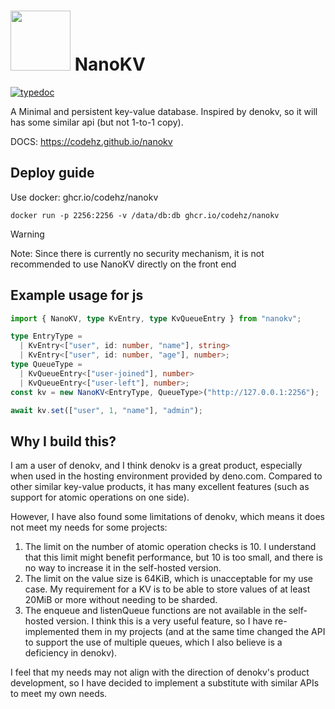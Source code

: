 <h1>
<img src="https://github.com/user-attachments/assets/dd946ac1-2f41-4c95-a698-888124f70114" width="96px" />
NanoKV
</h1>

[![typedoc](https://github.com/codehz/nanokv/actions/workflows/typedoc.yml/badge.svg)](https://github.com/codehz/nanokv/actions/workflows/typedoc.yml)

A Minimal and persistent key-value database. Inspired by denokv, so it will has some similar api (but not 1-to-1 copy).

DOCS: <https://codehz.github.io/nanokv>

## Deploy guide

Use docker: ghcr.io/codehz/nanokv
```shell
docker run -p 2256:2256 -v /data/db:db ghcr.io/codehz/nanokv
```

> [!WARNING]
> Note: Since there is currently no security mechanism, it is not recommended to use NanoKV directly on the front end

## Example usage for js

```ts
import { NanoKV, type KvEntry, type KvQueueEntry } from "nanokv";

type EntryType =
  | KvEntry<["user", id: number, "name"], string>
  | KvEntry<["user", id: number, "age"], number>;
type QueueType =
  | KvQueueEntry<["user-joined"], number>
  | KvQueueEntry<["user-left"], number>;
const kv = new NanoKV<EntryType, QueueType>("http://127.0.0.1:2256");

await kv.set(["user", 1, "name"], "admin");
```

## Why I build this?

I am a user of denokv, and I think denokv is a great product, especially when used in the hosting environment provided by deno.com. Compared to other similar key-value products, it has many excellent features (such as support for atomic operations on one side).

However, I have also found some limitations of denokv, which means it does not meet my needs for some projects:
1. The limit on the number of atomic operation checks is 10. I understand that this limit might benefit performance, but 10 is too small, and there is no way to increase it in the self-hosted version.
2. The limit on the value size is 64KiB, which is unacceptable for my use case. My requirement for a KV is to be able to store values of at least 20MiB or more without needing to be sharded.
3. The enqueue and listenQueue functions are not available in the self-hosted version. I think this is a very useful feature, so I have re-implemented them in my projects (and at the same time changed the API to support the use of multiple queues, which I also believe is a deficiency in denokv).

I feel that my needs may not align with the direction of denokv's product development, so I have decided to implement a substitute with similar APIs to meet my own needs.
